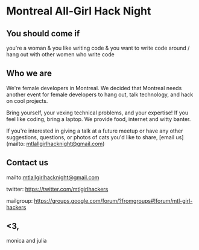 Montreal All-Girl Hack Night
=========

You should come if
-----------
you're a woman & you like writing code & you want to write code around / hang out with other women who write code

Who we are
-----------

We're female developers in Montreal. We decided that Montreal needs another event for female developers 
to hang out, talk technology, and hack on cool projects.

Bring yourself, your vexing technical problems, and your expertise!  If you feel like coding, bring a laptop. 
We provide food, internet and witty banter.

If you're interested in giving a talk at a future meetup or have any other suggestions, questions, 
or photos of cats you'd like to share, [email us](mailto: mtlallgirlhacknight@gmail.com)

Contact us
--------
mailto:mtlallgirlhacknight@gmail.com

twitter: https://twitter.com/mtlgirlhackers

mailgroup: https://groups.google.com/forum/?fromgroups#!forum/mtl-girl-hackers


<3,
---
monica and julia
